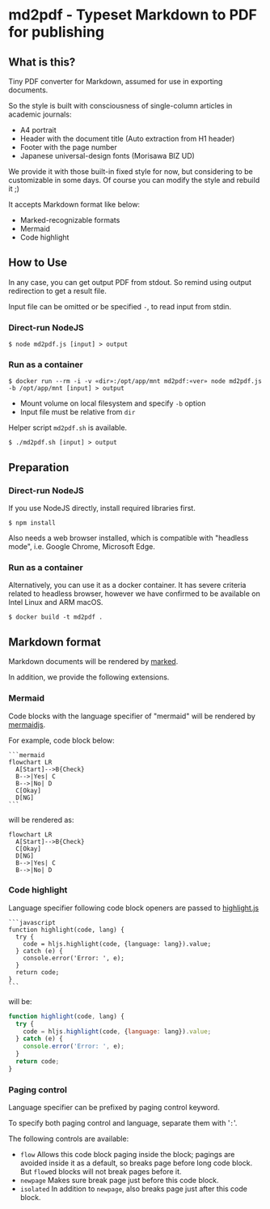 md2pdf - Typeset Markdown to PDF for publishing
===============================================

What is this?
-------------

Tiny PDF converter for Markdown, assumed for use in exporting documents.

So the style is built with consciousness of single-column articles in academic journals:

* A4 portrait
* Header with the document title (Auto extraction from H1 header)
* Footer with the page number
* Japanese universal-design fonts (Morisawa BIZ UD)

We provide it with those built-in fixed style for now, but considering to be customizable in some days.
Of course you can modify the style and rebuild it ;)

It accepts Markdown format like below:

* Marked-recognizable formats
* Mermaid
* Code highlight

How to Use
----------

In any case, you can get output PDF from stdout.
So remind using output redirection to get a result file.

Input file can be omitted or be specified `-`, to read input from stdin.

### Direct-run NodeJS

```console
$ node md2pdf.js [input] > output
```

### Run as a container

```console
$ docker run --rm -i -v «dir»:/opt/app/mnt md2pdf:«ver» node md2pdf.js -b /opt/app/mnt [input] > output
```

* Mount volume on local filesystem and specify `-b` option
* Input file must be relative from `dir`

Helper script `md2pdf.sh` is available.

```console
$ ./md2pdf.sh [input] > output
```

Preparation
-----------

### Direct-run NodeJS

If you use NodeJS directly, install required libraries first.

```console
$ npm install
```

Also needs a web browser installed, which is compatible with "headless mode",
i.e. Google Chrome, Microsoft Edge.

### Run as a container

Alternatively, you can use it as a docker container.
It has severe criteria related to headless browser, however we have confirmed to be available on Intel Linux and ARM macOS.

```console
$ docker build -t md2pdf .
```

Markdown format
---------------

Markdown documents will be rendered by [marked](https://marked.js.org/).

In addition, we provide the following extensions.

### Mermaid

Code blocks with the language specifier of "mermaid" will be rendered by [mermaidjs](https://mermaid.js.org/).

For example, code block below:

```
`​`​`mermaid
flowchart LR
  A[Start]-->B{Check}
  B-->|Yes| C
  B-->|No| D
  C[Okay]
  D[NG]
`​`​`
```

will be rendered as:

```mermaid
flowchart LR
  A[Start]-->B{Check}
  C[Okay]
  D[NG]
  B-->|Yes| C
  B-->|No| D
```

### Code highlight

Language specifier following code block openers are passed to [highlight.js](https://highlightjs.org/)

```
`​`​`javascript
function highlight(code, lang) {
  try {
    code = hljs.highlight(code, {language: lang}).value;
  } catch (e) {
    console.error('Error: ', e);
  }
  return code;
}
`​`​`
```

will be:

```javascript
function highlight(code, lang) {
  try {
    code = hljs.highlight(code, {language: lang}).value;
  } catch (e) {
    console.error('Error: ', e);
  }
  return code;
}
```

### Paging control

Language specifier can be prefixed by paging control keyword.

To specify both paging control and language, separate them with '`:`'.

The following controls are available:

* `flow`
  Allows this code block paging inside the block;
  pagings are avoided inside it as a default,
  so breaks page before long code block.
  But `flow`ed blocks will not break pages before it.
* `newpage`
  Makes sure break page just before this code block.
* `isolated`
  In addition to `newpage`, also breaks page just after this code block.
